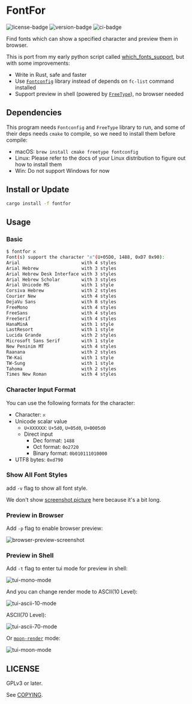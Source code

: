 # FontFor

![license-badge] ![version-badge] ![ci-badge]

Find fonts which can show a specified character and preview them in browser.

This is port from my early python script called [which_fonts_support][which_fonts_support-github], but with some improvements:

- Write in Rust, safe and faster
- Use [`Fontconfig`][fontconfig-home] library instead of depends on `fc-list` command installed
- Support preview in shell (powered by [`FreeType`][free-type-home]), no browser needed

## Dependencies

This program needs `Fontconfig` and `FreeType` library to run, and some of their deps needs `cmake` to compile, so we need to install them before compile:

- macOS: `brew install cmake freetype fontconfig`
- Linux: Please refer to the docs of your Linux distribution to figure out how to install them
- Win: Do not support Windows for now

## Install or Update

```bash
cargo install -f fontfor
```

## Usage

### Basic

```bash
$ fontfor א
Font(s) support the character "א"(U+05D0, 1488, 0xD7 0x90):
Arial                       with 4 styles
Arial Hebrew                with 3 styles
Arial Hebrew Desk Interface with 3 styles
Arial Hebrew Scholar        with 3 styles
Arial Unicode MS            with 1 style
Corsiva Hebrew              with 2 styles
Courier New                 with 4 styles
DejaVu Sans                 with 8 styles
FreeMono                    with 4 styles
FreeSans                    with 4 styles
FreeSerif                   with 4 styles
HanaMinA                    with 1 style
LastResort                  with 1 style
Lucida Grande               with 2 styles
Microsoft Sans Serif        with 1 style
New Peninim MT              with 4 styles
Raanana                     with 2 styles
TW-Kai                      with 1 style
TW-Sung                     with 1 style
Tahoma                      with 2 styles
Times New Roman             with 4 styles
```

### Character Input Format

You can use the following formats for the character:

- Character: `א`
- Unicode scalar value
  - `U+XXXXXX`: `U+5d0`, `U+05d0`, `U+0005d0`
  - Direct input
    - Dec format: `1488`
    - Oct format: `0o2720`
    - Binary format: `0b010111010000`
- UTF8 bytes: `0xd790`

### Show All Font Styles

add `-v` flag to show all font style.

We don't show [screenshot picture][verbose-mode-screenshot] here because it's a bit long.

### Preview in Browser

Add `-p` flag to enable browser preview:

![browser-preview-screenshot]

### Preview in Shell

Add `-t` flag to enter tui mode for preview in shell:

![tui-mono-mode]

And you can change render mode to ASCII(10 Level):

![tui-ascii-10-mode]

ASCII(70 Level):

![tui-ascii-70-mode]

Or [`moon-render`][moon-render-github] mode:

![tui-moon-mode]

## LICENSE

GPLv3 or later.

See [COPYING][COPYING-file].

[license-badge]: https://img.shields.io/crates/l/fontfor?style=flat-square
[version-badge]: https://img.shields.io/crates/v/fontfor?style=flat-square
[ci-badge]: https://github.com/7sDream/fontfor/workflows/CI/badge.svg
[fontconfig-home]: https://www.freedesktop.org/wiki/Software/fontconfig/
[free-type-home]: https://www.freetype.org/
[which_fonts_support-github]: https://github.com/7sDream/which_fonts_support
[verbose-mode-screenshot]: https://rikka.7sdre.am/files/22ea7500-525b-47ba-9c4e-6ef963999983.png
[browser-preview-screenshot]: https://rikka.7sdre.am/files/8f27f97b-a9b5-4fac-b922-594d188f648c.png
[tui-mono-mode]: https://rikka.7sdre.am/files/c7a7a685-3966-4fb4-8e9e-0cc53636e406.png
[tui-ascii-10-mode]: https://rikka.7sdre.am/files/77d4b267-00e4-4ab2-abe3-dc0569769566.png
[tui-ascii-70-mode]: https://rikka.7sdre.am/files/59262531-7d4c-4228-be2f-3149c14c86d2.png
[tui-moon-mode]: https://rikka.7sdre.am/files/8128a291-27a7-42bd-813e-1136f971cdb3.png
[moon-render-github]: https://github.com/7sDream/moon-render
[COPYING-file]: https://github.com/7sDream/fontfor/blob/master/COPYING
